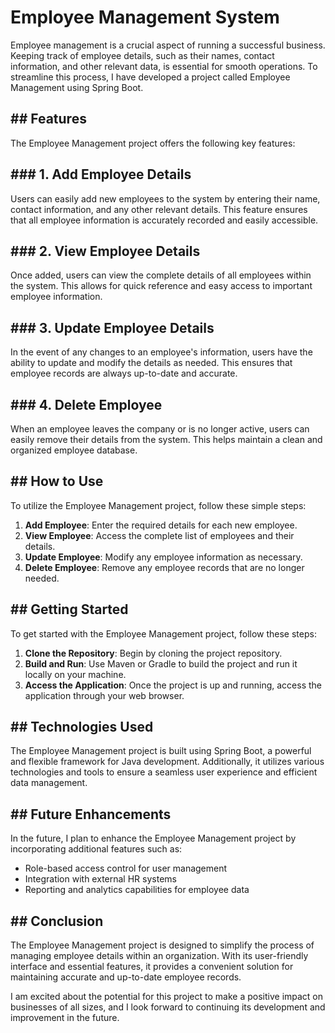 <h1>Employee Management System</h1>


Employee management is a crucial aspect of running a successful business. Keeping track of employee details, such as their names, contact information, and other relevant data, is essential for smooth operations. To streamline this process, I have developed a project called Employee Management using Spring Boot.

<h2>## Features</h2>

The Employee Management project offers the following key features:

<h2>### 1. Add Employee Details</h2>

Users can easily add new employees to the system by entering their name, contact information, and any other relevant details. This feature ensures that all employee information is accurately recorded and easily accessible.

<h2>### 2. View Employee Details</h2>

Once added, users can view the complete details of all employees within the system. This allows for quick reference and easy access to important employee information.

<h2>### 3. Update Employee Details</h2>

In the event of any changes to an employee's information, users have the ability to update and modify the details as needed. This ensures that employee records are always up-to-date and accurate.

<h2>### 4. Delete Employee</h2>

When an employee leaves the company or is no longer active, users can easily remove their details from the system. This helps maintain a clean and organized employee database.

<h2>## How to Use</h2>

To utilize the Employee Management project, follow these simple steps:

1. **Add Employee**: Enter the required details for each new employee.
2. **View Employee**: Access the complete list of employees and their details.
3. **Update Employee**: Modify any employee information as necessary.
4. **Delete Employee**: Remove any employee records that are no longer needed.

<h2>## Getting Started</h2>

To get started with the Employee Management project, follow these steps:

1. **Clone the Repository**: Begin by cloning the project repository.
2. **Build and Run**: Use Maven or Gradle to build the project and run it locally on your machine.
3. **Access the Application**: Once the project is up and running, access the application through your web browser.

<h2>## Technologies Used</h2>

The Employee Management project is built using Spring Boot, a powerful and flexible framework for Java development. Additionally, it utilizes various technologies and tools to ensure a seamless user experience and efficient data management.

<h2>## Future Enhancements</h2>

In the future, I plan to enhance the Employee Management project by incorporating additional features such as:

- Role-based access control for user management
- Integration with external HR systems
- Reporting and analytics capabilities for employee data

<h2>## Conclusion</h2>

The Employee Management project is designed to simplify the process of managing employee details within an organization. With its user-friendly interface and essential features, it provides a convenient solution for maintaining accurate and up-to-date employee records.

I am excited about the potential for this project to make a positive impact on businesses of all sizes, and I look forward to continuing its development and improvement in the future.
